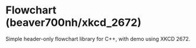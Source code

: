 # Flowchart (beaver700nh/xkcd_2672)

Simple header-only flowchart library for C++, with demo using XKCD 2672.
